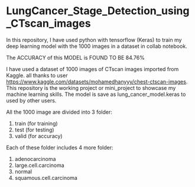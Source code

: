 # LungCancer_Stage_Detection_using_CTscan_images
In this repository, I have used python with tensorflow (Keras) to train my deep learning model with the 1000 images in a dataset in collab notebook. 

The ACCURACY of this MODEL is FOUND TO BE 84.76% 

I have used a dataset of 1000 images of CTscan images imported from Kaggle. all thanks to user https://www.kaggle.com/datasets/mohamedhanyyy/chest-ctscan-images.
This repository is the working project or mini_project to showcase my machine learning skills.
The model is save as lung_cancer_model.keras to used by other users.

All the 1000 image are divided into 3 folder:
  1. train (for training)
  2. test (for testing)
  3. valid (for accuracy)

Each of these folder includes 4 more folder:
  1. adenocarcinoma
  2. large.cell.carcinoma
  3. normal
  4. squamous.cell.carcinoma
